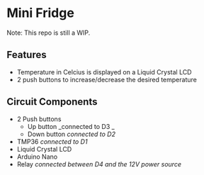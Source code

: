 # Mini Fridge 
Note: This repo is still a WIP.

## Features
- Temperature in Celcius is displayed on a Liquid Crystal LCD
- 2 push buttons to increase/decrease the desired temperature

## Circuit Components 
- 2 Push buttons
  - Up button _connected to D3 _
  - Down button _connected to D2_
- TMP36 _connected to D1_
- Liquid Crystal LCD 
- Arduino Nano
- Relay _connected between D4 and the 12V power source_
